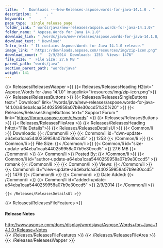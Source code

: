 ```yaml
---
title:  "  Downloads ---New-Releases-aspose.words-for-java-14.1.0 . " 
description:  "    . " 
keywords:  "    . " 
page_type:  single_release_page
folder_link: " words/java/new-releases/aspose.words-for-java-14.1.0/"
folder_name: " Aspose.Words for Java 14.1.0"
download_link: " /words/java/new-releases/aspose.words-for-java-14.1.0/a64eba1caa5440259958a07b9e30ccd5"
download_text: " Download"
Intro_text: " It contains Aspose.Words for Java 14.1.0 release."
image_link: " https://downloads.aspose.com/resources/img/zip-icon.png"
download_count: "   2/9/2014  Downloads: 1253  Views: 1476"
file_size: "  File Size: 27.6 MB "
parent_path: "words/java"
section_parent_path: "words/java"
weight: 141 
---
```


{{< Releases/ReleasesWapper >}}
  {{< Releases/ReleasesHeading H2txt=" Aspose.Words for Java 14.1.0" imagelink="/resources/img/zip-icon.png">}}
  {{< Releases/ReleasesButtons >}}
    {{< Releases/ReleasesSingleButtons text=" Download" link="/words/java/new-releases/aspose.words-for-java-14.1.0/a64eba1caa5440259958a07b9e30ccd5%20%20" >}}
    {{< Releases/ReleasesSingleButtons text=" Support Forum " link="https://forum.aspose.com/c/words" >}}
  {{< Releases/ReleasesButtons >}}
  {{< Releases/ReleasesFileArea >}}
    {{< Releases/ReleasesHeading h4txt="File Details">}}
    {{< Releases/ReleasesDetailsUl >}}
            {{< Common/li  >}} Downloads: {{< /Common/li >}} 
      {{< Common/li id="dwn-update-a64eba1caa5440259958a07b9e30ccd5" >}} 1253 {{< /Common/li >}} 
      {{< Common/li  >}} File Size: {{< /Common/li >}} 
      {{< Common/li id="size-update-a64eba1caa5440259958a07b9e30ccd5" >}} 27.6 MB {{< /Common/li >}} 
      {{< Common/li  >}} Posted By: {{< /Common/li >}} 
      {{< Common/li id="author-update-a64eba1caa5440259958a07b9e30ccd5" >}} romank {{< /Common/li >}} 
      {{< Common/li  >}} Views: {{< /Common/li >}} 
      {{< Common/li id="view-update-a64eba1caa5440259958a07b9e30ccd5" >}} 1476 {{< /Common/li >}} 
      {{< Common/li  >}} Date Added: {{< /Common/li >}} 
      {{< Common/li id="added-update-a64eba1caa5440259958a07b9e30ccd5" >}} 2/9/2014 {{< /Common/li >}} 

    {{< /Releases/ReleasesDetailsUl >}}

  {{< Releases/ReleasesFileFeatures >}}
      <h4>Release Notes</h4><div><a href="http://www.aspose.com/docs/display/wordsjava/Aspose.Words+for+Java+14.1.0+Release+Notes">http://www.aspose.com/docs/display/wordsjava/Aspose.Words+for+Java+14.1.0+Release+Notes</a></div>
  {{< /Releases/ReleasesFileFeatures >}}
 {{< /Releases/ReleasesFileArea >}}
{{< /Releases/ReleasesWapper >}}


